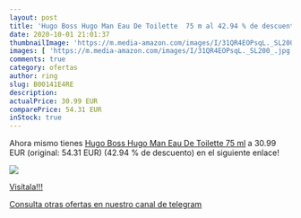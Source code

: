 ```yaml
---
layout: post
title: 'Hugo Boss Hugo Man Eau De Toilette  75 m al 42.94 % de descuento'
date: 2020-10-01 21:01:37
thumbnailImage: 'https://m.media-amazon.com/images/I/31QR4EOPsqL._SL200_.jpg'
images: [ 'https://m.media-amazon.com/images/I/31QR4EOPsqL._SL200_.jpg' ]
comments: true
category: ofertas
author: ring
slug: B00141E4RE
description:
actualPrice: 30.99 EUR
comparePrice: 54.31 EUR
inStock: true
---
```


Ahora mismo tienes [Hugo Boss Hugo Man Eau De Toilette  75 ml](https://www.amazon.com/dp/B00141E4RE/?tag=redken08-20) a 30.99 EUR (original: 54.31 EUR) (42.94 %  de descuento) en el siguiente enlace!

[![](https://m.media-amazon.com/images/I/31QR4EOPsqL._SL200_.jpg)](https://www.amazon.com/dp/B00141E4RE/?tag=redken08-20)

[Visítala!!!](https://www.amazon.com/dp/B00141E4RE/?tag=redken08-20)

[Consulta otras ofertas en nuestro canal de telegram](https://t.me/s/ofertas25)
